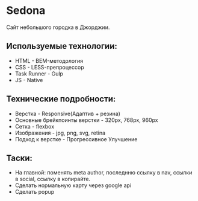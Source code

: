 <h1>Sedona</h1>
<p>Сайт небольшого городка в Джорджии.</p>
<h2>Используемые технологии:</h2>
<ul>
<li>HTML - BEM-методология</li>
<li>CSS - LESS-препроцессор</li>
<li>Task Runner - Gulp</li>
<li>JS - Native</li>
</ul>
<h2>Технические подробности:</h2>
<ul>
<li>Верстка - Responsive(Адаптив + резина)</li>
<li>Основные брейкпоинты верстки - 320px, 768px, 960px</li>
<li>Сетка - flexbox</li>
<li>Изображения - jpg, png, svg, retina</li>
<li>Подход к верстке - Прогрессивное Улучшение</li>
</ul>
<h2>Таски:</h2>
<ul>
<li>На главной: поменять meta author, последнню ссылку в nav, ссылки в social,
ссылку в копирайте.</li>
<li>Сделать нормальную карту через google api</li>
<li>Сделать popup</li>
</ul>
